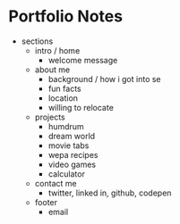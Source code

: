 # Portfolio Notes

- sections
    - intro / home
        - welcome message
    - about me
        - background / how i got into se
        - fun facts
        - location
        - willing to relocate
    - projects
        - humdrum
        - dream world
        - movie tabs
        - wepa recipes
        - video games
        - calculator
    - contact me
        - twitter, linked in, github, codepen
    - footer
        - email
